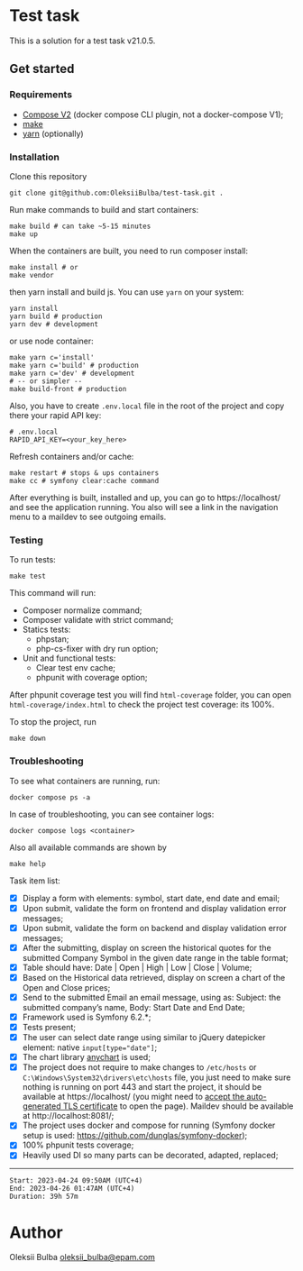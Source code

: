 # Test task

This is a solution for a test task v21.0.5.

## Get started
### Requirements
* [Compose V2](https://docs.docker.com/compose/reference/) (docker compose CLI plugin, not a docker-compose V1);
* [make](https://www.gnu.org/software/make/)
* [yarn](https://classic.yarnpkg.com/lang/en/docs/install/#windows-stable) (optionally)

### Installation

Clone this repository

```shell
git clone git@github.com:OleksiiBulba/test-task.git .
```

Run make commands to build and start containers:
```shell
make build # can take ~5-15 minutes
make up
```

When the containers are built, you need to run composer install:
```shell
make install # or
make vendor
```
then yarn install and build js. You can use `yarn` on your system:
```shell
yarn install
yarn build # production
yarn dev # development
```
or use node container:
```shell
make yarn c='install'
make yarn c='build' # production
make yarn c='dev' # development
# -- or simpler --
make build-front # production
```

Also, you have to create `.env.local` file in the root of the project and copy there your rapid API key:
```dotenv
# .env.local
RAPID_API_KEY=<your_key_here>
```
 Refresh containers and/or cache:
```shell
make restart # stops & ups containers
make cc # symfony clear:cache command
```

After everything is built, installed and up, you can go to https://localhost/ and see the application running.
You also will see a link in the navigation menu to a maildev to see outgoing emails.

### Testing

To run tests:
```shell
make test
```
This command will run:
* Composer normalize command;
* Composer validate with strict command;
* Statics tests:
  * phpstan;
  * php-cs-fixer with dry run option;
* Unit and functional tests:
  * Clear test env cache;
  * phpunit with coverage option;

After phpunit coverage test you will find `html-coverage` folder, you can open `html-coverage/index.html` to check the project test coverage: its 100%.

To stop the project, run
```shell
make down
```
### Troubleshooting

To see what containers are running, run:
```shell
docker compose ps -a
```

In case of troubleshooting, you can see container logs:
```shell
docker compose logs <container>
```
Also all available commands are shown by 
```shell
make help
```

Task item list:

- [x] Display a form with elements: symbol, start date, end date and email;
- [x] Upon submit, validate the form on frontend and display validation error messages;
- [x] Upon submit, validate the form on backend and display validation error messages;
- [x] After the submitting, display on screen the historical quotes for the submitted Company Symbol in the given date range in the table format;
- [x] Table should have: Date | Open | High | Low | Close | Volume;
- [x] Based on the Historical data retrieved, display on screen a chart of the Open and Close prices;
- [x] Send to the submitted Email an email message, using as: Subject: the submitted company’s name, Body: Start Date and End Date;
- [x] Framework used is Symfony 6.2.*;
- [x] Tests present;
- [x] The user can select date range using similar to jQuery datepicker element: native `input[type="date"]`;
- [x] The chart library [anychart](https://www.anychart.com/) is used;
- [x] The project does not require to make changes to `/etc/hosts` or `C:\Windows\System32\drivers\etc\hosts` file, you just need to make sure nothing is running on port 443 and start the project, it should be available at https://localhost/ (you might need to [accept the auto-generated TLS certificate](https://stackoverflow.com/questions/7580508/getting-chrome-to-accept-self-signed-localhost-certificate/15076602#15076602) to open the page). Maildev should be available at http://localhost:8081/;
- [x] The project uses docker and compose for running (Symfony docker setup is used: https://github.com/dunglas/symfony-docker);
- [x] 100% phpunit tests coverage;
- [x] Heavily used DI so many parts can be decorated, adapted, replaced;
---
```text
Start: 2023-04-24 09:50AM (UTC+4)
End: 2023-04-26 01:47AM (UTC+4)
Duration: 39h 57m
```

# Author
Oleksii Bulba [oleksii_bulba@epam.com](mailto:oleksii_bulba@epam.com)
